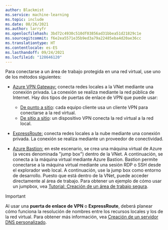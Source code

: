 ```yaml
---
author: Blackmist
ms.service: machine-learning
ms.topic: include
ms.date: 08/26/2021
ms.author: larryfr
ms.openlocfilehash: 3bd72c4930c510df03856ad31bbea51d21829c1e
ms.sourcegitcommit: f6e2ea5571e35b9ed3a79a22485eba4d20ae36cc
ms.translationtype: HT
ms.contentlocale: es-ES
ms.lasthandoff: 09/24/2021
ms.locfileid: "128646120"
---
```

Para conectarse a un área de trabajo protegida en una red virtual, use uno de los métodos siguientes:

* [Azure VPN Gateway:](/azure/vpn-gateway/vpn-gateway-about-vpngateways) conecta redes locales a la VNet mediante una conexión privada. La conexión se realiza mediante la red pública de Internet. Hay dos tipos de puertas de enlace de VPN que puede usar:

    * [De punto a sitio](/azure/vpn-gateway/vpn-gateway-howto-point-to-site-resource-manager-portal): cada equipo cliente usa un cliente VPN para conectarse a la red virtual.
    * [De sitio a sitio](/azure/vpn-gateway/tutorial-site-to-site-portal): un dispositivo VPN conecta la red virtual a la red local.

* [ExpressRoute:](https://azure.microsoft.com/services/expressroute/) conecta redes locales a la nube mediante una conexión privada. La conexión se realiza mediante un proveedor de conectividad.
* [Azure Bastion:](/azure/bastion/bastion-overview) en este escenario, se crea una máquina virtual de Azure (a veces denominada "jump box") dentro de la VNet. A continuación, se conecta a la máquina virtual mediante Azure Bastion. Bastion permite conectarse a la máquina virtual mediante una sesión RDP o SSH desde el explorador web local. A continuación, use la jump box como entorno de desarrollo. Puesto que está dentro de la VNet, puede acceder directamente al área de trabajo. Para obtener un ejemplo de cómo usar un jumpbox, vea [Tutorial: Creación de un área de trabajo segura](/azure/machine-learning/tutorial-create-secure-workspace).

> [!IMPORTANT]
> Al usar una __puerta de enlace de VPN__ o __ExpressRoute__, deberá planear cómo funciona la resolución de nombres entre los recursos locales y los de la red virtual. Para obtener más información, vea [Creación de un servidor DNS personalizado](/azure/machine-learning/how-to-custom-dns).

